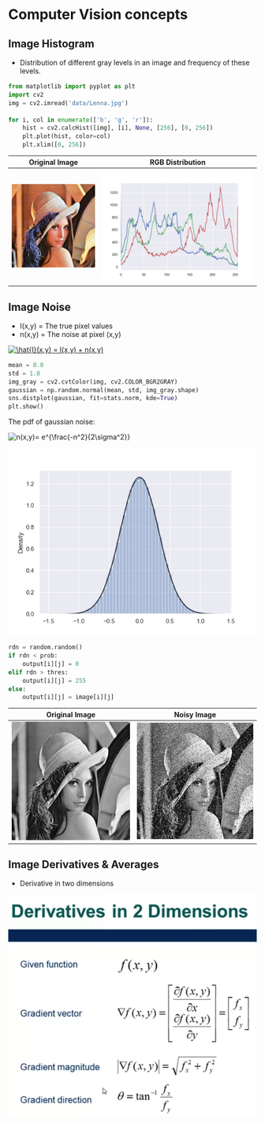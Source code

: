 # Computer Vision concepts 
## Image Histogram
- Distribution of different gray levels in an image and frequency of these levels.
```python
from matplotlib import pyplot as plt
import cv2
img = cv2.imread('data/Lenna.jpg')

for i, col in enumerate(['b', 'g', 'r']):
    hist = cv2.calcHist([img], [i], None, [256], [0, 256])
    plt.plot(hist, color=col)
    plt.xlim([0, 256])
```
Original Image             |  RGB Distribution
:-------------------------:|:-------------------------:
![](/data/Lenna.jpg)  |  ![](/data/lenna_rgb.png)

## Image Noise

- I(x,y) = The true pixel values
- n(x,y) = The noise at pixel (x,y)

<a href="https://www.codecogs.com/eqnedit.php?latex=\hat{I}(x,y)&space;=&space;I(x,y)&space;&plus;&space;n(x,y)" target="_blank"><img src="https://latex.codecogs.com/gif.latex?\hat{I}(x,y)&space;=&space;I(x,y)&space;&plus;&space;n(x,y)" title="\hat{I}(x,y) = I(x,y) + n(x,y)" /></a>
```python
mean = 0.0
std = 1.0
img_gray = cv2.cvtColor(img, cv2.COLOR_BGR2GRAY)
gaussian = np.random.normal(mean, std, img_gray.shape)
sns.distplot(gaussian, fit=stats.norm, kde=True)
plt.show()
```

The pdf of gaussian noise:

<img src="https://latex.codecogs.com/gif.latex?\bg_white&space;n(x,y)=&space;e^{\frac{-n^2}{2\sigma^2}}" title="n(x,y)= e^{\frac{-n^2}{2\sigma^2}}" />

![](/data/gauss_pdf.png)

```python
rdn = random.random()
if rdn < prob:
    output[i][j] = 0
elif rdn > thres:
    output[i][j] = 255
else:
    output[i][j] = image[i][j]
```

Original Image             |  Noisy Image
:-------------------------:|:-------------------------:
![](/data/gray_img.png)  |  ![](/data/noisy_img.png)

## Image Derivatives & Averages

- Derivative in two dimensions

![](/data/derivative_in_2d.png)
